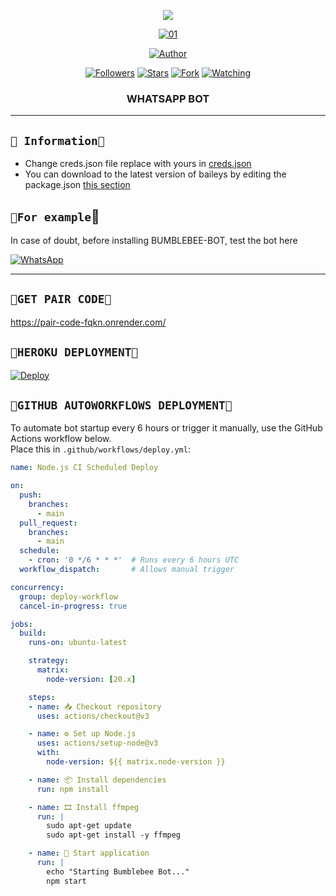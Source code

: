 <p align="center"> 
<img src="https://komarev.com/ghpvc/?username=khalid-official&color=brightgreen" />

<p align="center">
    <a href="https://ibb.co/N6NMDtn"><img src="https://telegra.ph/file/a1fd461c49539f754af23.jpg" alt="01" border="0" /></a>
<p/>
<p align="center">
<a href="https://github.com/khalid-official"><img title="Author" src="https://img.shields.io/badge/BUMBLEBEE-BOT-black?style=for-the-badge&logo=whatsApp"></a>
<p/>
<p align="center">
<a href="https://github.com/khalid-official?tab=followers"><img title="Followers" src="https://img.shields.io/github/followers/khalid-official?label=Followers&style=social"></a>
<a href="https://github.com/khalid-official/BUMBLEBEE-BOT/stargazers/"><img title="Stars" src="https://img.shields.io/github/stars/khalid-official/BUMBLEBEE-BOT?&style=social"></a>
<a href="https://github.com/khalid-official/BUMBLEBEE-BOT/network/members"><img title="Fork" src="https://img.shields.io/github/forks/khalid-official/BUMBLEBEE-BOT?style=social"></a>
<a href="https://github.com/khalid-official/BUMBLEBEE-BOT/watchers"><img title="Watching" src="https://img.shields.io/github/watchers/khalid-official/BUMBLEBEE-BOT?label=Watching&style=social"></a>
</p>



<h3 align="center">WHATSAPP BOT</h3>

***
## ```🐝 Information🐝```
- Change creds.json file replace with yours in [creds.json](https://github.com/Khalid-official/BUMBLEBEE-BOT/edit/main/BumbleSession/creds.json)
- You can download to the latest version of baileys by editing the package.json [this section](https://github.com/khalid-official/BUMBLEBEE-BOT/blob/main/package.json#L42)


## ```🐝For example```🐝
In case of doubt, before installing BUMBLEBEE-BOT, test the bot here

[![WhatsApp](https://img.shields.io/badge/BUMBLEBEE-BOT-25D366?style=for-the-badge&logo=whatsapp&logoColor=white)](https://linkbio.co/6032406az4dFk) 

***

## ```🐝GET PAIR CODE🐝```
https://pair-code-fqkn.onrender.com/

## ```🐝HEROKU DEPLOYMENT🐝```

[![Deploy](https://www.herokucdn.com/deploy/button.svg)](https://heroku.com/deploy?template=https://github.com/Khalid-official/BUMBLEBEE-BOT)


## ```🐝GITHUB AUTOWORKFLOWS DEPLOYMENT🐝```

To automate bot startup every 6 hours or trigger it manually, use the GitHub Actions workflow below.  
Place this in `.github/workflows/deploy.yml`:

```yaml
name: Node.js CI Scheduled Deploy

on:
  push:
    branches:
      - main
  pull_request:
    branches:
      - main
  schedule:
    - cron: '0 */6 * * *'  # Runs every 6 hours UTC
  workflow_dispatch:       # Allows manual trigger

concurrency:
  group: deploy-workflow
  cancel-in-progress: true

jobs:
  build:
    runs-on: ubuntu-latest

    strategy:
      matrix:
        node-version: [20.x]

    steps:
    - name: 📥 Checkout repository
      uses: actions/checkout@v3

    - name: ⚙️ Set up Node.js
      uses: actions/setup-node@v3
      with:
        node-version: ${{ matrix.node-version }}

    - name: 📦 Install dependencies
      run: npm install

    - name: 🎞️ Install ffmpeg
      run: |
        sudo apt-get update
        sudo apt-get install -y ffmpeg

    - name: 🚀 Start application
      run: |
        echo "Starting Bumblebee Bot..."
        npm start
